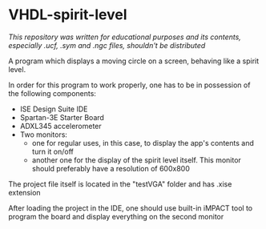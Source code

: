 # VHDL-spirit-level
*This repository was written for educational purposes and its contents, especially .ucf, .sym and .ngc files, shouldn't be distributed*

A program which displays a moving circle on a screen, behaving like a spirit level.

In order for this program to work properly, one has to be in possession of the following components:
- ISE Design Suite IDE
- Spartan-3E Starter Board
- ADXL345 accelerometer
- Two monitors:
  - one for regular uses, in this case, to display the app's contents and turn it on/off
  - another one for the display of the spirit level itself. This monitor should preferably have a resolution of 600x800

The project file itself is located in the "testVGA" folder and has .xise extension

After loading the project in the IDE, one should use built-in iMPACT tool to program the board and display everything on the second monitor
